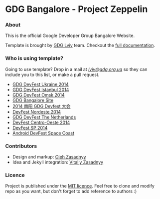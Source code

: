 # GDG Bangalore - Project Zeppelin

### About 
This is the official Google Developer Group Bangalore Website.

Template is brought by [GDG Lviv](http://lviv.gdg.org.ua/) team.
Checkout the [full documentation](https://github.com/gdg-x/zeppelin/wiki).

### Who is using template?
Going to use template? Drop in a mail at [*lviv@gdg.org.ua*](mailto:lviv@gdg.org.ua) so they can include you to this list, or make a pull request.

* [GDG DevFest Ukraine 2014](http://devfest.gdg.org.ua/)
* [GDG DevFest Istanbul 2014](http://devfesttr.com/)
* [GDG DevFest Omsk 2014](http://gdg-devfest-omsk.org/)
* [GDG Bangalore Site](http://gdgbangalore.github.io/)
* [2014 南阳 GDG Devfest 大会](http://devfest.gdgny.org)
* [DevFest Nordeste 2014](http://devfestnordeste.github.io/devfest-2014/)
* [GDG DevFest The Netherlands](http://www.devfest.nl/)
* [DevFest Centro-Oeste 2014](http://www.devfestcentrooeste.com.br/)
* [DevFest SP 2014](http://sp.devfest.com.br/)
* [Android DevFest Space Coast](http://gdg-space-coast.github.io/zeppelin/)

### Contributors
* Design and markup: [Oleh Zasadnyy](https://github.com/ozasadnyy)
* Idea and Jekyll integration: [Vitaliy Zasadnyy](https://github.com/zasadnyy)

### Licence
Project is published under the [MIT licence](https://github.com/gdg-x/zeppelin/blob/master/LICENSE.txt). Feel free to clone and modify repo as you want, but don't forget to add reference to authors :)


